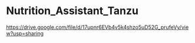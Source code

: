 # Nutrition_Assistant_Tanzu
https://drive.google.com/file/d/17upnr6EVb4v5k4shzo5uD52G_prufeVy/view?usp=sharing
